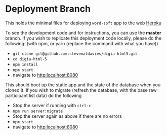 # Deployment Branch

This holds the minimal files for deploying ```word-soft``` app to the web [Heroku](https://www.heroku.com)

To see the development code and for instructions, you can use the __master__ branch.
If you wish to replicate this deployment code locally, please do the following: (with npm, or yarn (replace the command with what you have))

- ```git clone git@github.com:stevematdavies/digia-html5.git```
- ```cd digia-html-5```
- ```npm install ```
- ```npm start```
- navigate to [http:localhost:8080](http:localhost:8080) 

This should boot up the static app and the state of the database when you cloned it. 
If you wish to migrate (refresh the database, with the base raw participant list data) do the following

- Stop the server if running with ```ctrl-c```
- ```npm run server:migrate```
- Stop the server again as above if there are no errors
- ```npm start```
- navigate to [http:localhost:8080](http:localhost:8080)